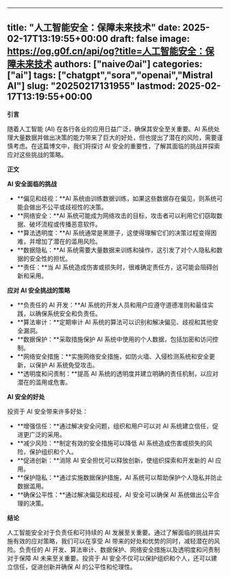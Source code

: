 
---
title: "人工智能安全：保障未来技术"
date: 2025-02-17T13:19:55+00:00
draft: false
image: https://og.g0f.cn/api/og?title=人工智能安全：保障未来技术
authors: ["naiveのai"]
categories: ["ai"]
tags: ["chatgpt","sora","openai","Mistral AI"]
slug: "20250217131955"
lastmod: 2025-02-17T13:19:55+00:00
---
**引言**

随着人工智能 (AI) 在各行各业的应用日益广泛，确保其安全至关重要。AI 系统处理大量数据并做出决策的能力带来了巨大的好处，但也提出了潜在的风险，需要谨慎考虑。在这篇博文中，我们将探讨 AI 安全的重要性，了解其面临的挑战并探索应对这些挑战的策略。

**正文**

**AI 安全面临的挑战**

* **偏见和歧视：**AI 系统由训练数据训练，如果这些数据存在偏见，则系统可能会做出不公平或歧视性的决策。
* **网络安全：**AI 系统可能成为网络攻击的目标，攻击者可以利用它们窃取数据、破坏流程或传播恶意软件。
* **算法透明度：**AI 系统通常是黑匣子，这使得理解它们的决策过程变得困难，并增加了潜在的滥用风险。
* **数据隐私：**AI 系统需要大量数据来训练和操作，这引发了对个人隐私和数据的安全性的担忧。
* **责任：**当 AI 系统造成伤害或损失时，很难确定责任方，这可能会阻碍创新和采用。

**应对 AI 安全挑战的策略**

* **负责任的 AI 开发：**AI 系统的开发人员和用户应遵守道德准则和最佳实践，以确保系统安全和负责任。
* **算法审计：**定期审计 AI 系统的算法可以识别和解决偏见、歧视和其他安全漏洞。
* **数据保护：**采取措施保护 AI 系统中使用的个人数据，包括加密和访问控制。
* **网络安全措施：**实施网络安全措施，如防火墙、入侵检测系统和安全更新，以保护 AI 系统免受攻击。
* **透明度和问责制：**提高 AI 系统的透明度并建立明确的责任机制，以应对潜在的滥用或危害。

**AI 安全的好处**

投资于 AI 安全带来许多好处：

* **增强信任：**通过解决安全问题，组织和用户可以对 AI 系统建立信任，促进更广泛的采用。
* **减少风险：**制定有效的安全措施可以降低 AI 系统造成伤害或损失的风险，保护组织和个人。
* **促进创新：**消除 AI 安全担忧可以释放创新，使组织探索和开发新的 AI 应用。
* **保护隐私：**通过实施数据保护措施，AI 系统可以帮助保护个人隐私并防止数据滥用。
* **确保公平性：**通过解决偏见和歧视，AI 安全可以确保 AI 系统做出公平合理的决策。

**结论**

人工智能安全对于负责任和可持续的 AI 发展至关重要。通过了解面临的挑战并实施有效的应对策略，我们可以在享受 AI 带来的好处和优势的同时，减轻潜在的风险。负责任的 AI 开发、算法审计、数据保护、网络安全措施以及透明度和问责制对于保障 AI 未来至关重要。投资于 AI 安全不仅可以保护组织和个人，还可以建立信任，促进创新并确保 AI 的公平性和伦理性。